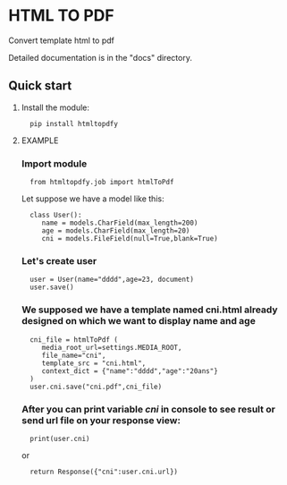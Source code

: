 
HTML TO PDF
===
Convert template html to pdf

Detailed documentation is in the "docs" directory.

## Quick start

1. Install the module:

         pip install htmltopdfy

2. EXAMPLE

   ### Import module

         from htmltopdfy.job import htmlToPdf

   Let suppose we have a model like this:



         class User():
            name = models.CharField(max_length=200)
            age = models.CharField(max_length=20)
            cni = models.FileField(null=True,blank=True)
   ### Let's create user
         user = User(name="dddd",age=23, document)
         user.save()
   ### We supposed we have a template named cni.html already designed on which we want to display name and age

         cni_file = htmlToPdf (
            media_root_url=settings.MEDIA_ROOT,
            file_name="cni",
            template_src = "cni.html",
            context_dict = {"name":"dddd","age":"20ans"}
         )
         user.cni.save("cni.pdf",cni_file)
   
   ### After you can print variable _cni_ in console to see result or send url file on  your response view:
         print(user.cni)
   or 

         return Response({"cni":user.cni.url})
